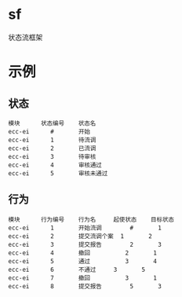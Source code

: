 # sf
状态流框架

# 示例

## 状态
    模块      状态编号    状态名
    ecc-ei	    #	    开始
    ecc-ei	    1	    待流调
    ecc-ei	    2	    已流调
    ecc-ei	    3	    待审核
    ecc-ei	    4	    审核通过
    ecc-ei	    5	    审核未通过
    
## 行为
    模块      行为编号    行为名     起使状态    目标状态
    ecc-ei	    1	    开始流调	    #	    1
    ecc-ei	    2	    提交流调个案	1	    2
    ecc-ei	    3	    提交报告	    2	    3
    ecc-ei	    4	    撤回	        2	    1
    ecc-ei	    5	    通过	        3	    4
    ecc-ei	    6	    不通过	    3	    5
    ecc-ei	    7	    撤回	        3	    1
    ecc-ei	    8	    提交报告	    5	    3

